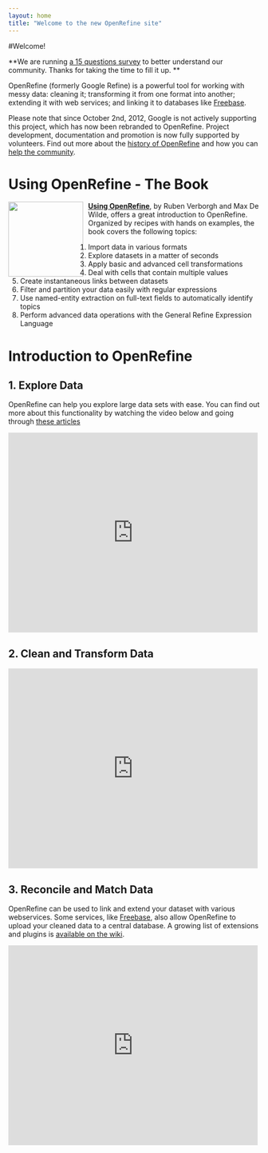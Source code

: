 ```yaml
---
layout: home
title: "Welcome to the new OpenRefine site"
---
```


#Welcome!

**We are running [a 15 questions survey](https://docs.google.com/spreadsheet/viewform?usp=drive_web&formkey=dDUwZF9jcC1SWEhyc3FYY2lJOFVLZHc6MA#gid=0) to better understand our community. Thanks for taking the time to fill it up. **

OpenRefine (formerly Google Refine) is a powerful tool for working with messy data: 
cleaning it; transforming it from one format into another; extending it with 
web services; and linking it to databases like 
[Freebase](http://www.freebase.com/). 

Please note that since October 2nd, 2012, Google is not actively supporting 
this project, which has now been rebranded to OpenRefine. Project development,
 documentation and promotion is now fully supported by volunteers. Find out
 more about the
 [history of OpenRefine]({{site.baseurl}}/2013/10/12/openrefine-history.html) 
and how you can [help the community]({{site.baseurl}}/community).


# Using OpenRefine - The Book
<div style="float: left ; margin-right: 10px"><img src="https://raw.github.com/OpenRefine/openrefine.github.com/master/images/using-openrefine.jpg" width="150"/></div>

**[Using OpenRefine](http://www.packtpub.com/openrefine-guide-for-data-analysis-and-linking-dataset-to-the-web/book)**, by Ruben Verborgh and Max De Wilde, offers a great introduction to OpenRefine. Organized by recipes with hands on examples, the book covers the following topics:

1. Import data in various formats
2. Explore datasets in a matter of seconds
3. Apply basic and advanced cell transformations
4. Deal with cells that contain multiple values
5. Create instantaneous links between datasets
6. Filter and partition your data easily with regular expressions
7. Use named-entity extraction on full-text fields to automatically identify topics
8. Perform advanced data operations with the General Refine Expression Language

# Introduction to OpenRefine
## 1. Explore Data

OpenRefine can help you explore large data sets with ease. You can find out 
more about this functionality by watching the video below and going through 
[these articles](http://googlerefine.blogspot.ca/search/label/data%20exploration)

<div class="video-wrapper">
 <iframe width="500" height="400" src="http://www.youtube.com/embed/B70J_H_zAWM" frameborder="0"> </iframe>
</div>

## 2. Clean and Transform Data

<div class="video-wrapper">
 <iframe width="500" height="400" src="http://www.youtube.com/embed/cO8NVCs_Ba0" frameborder="0"> </iframe>
</div>

## 3. Reconcile and Match Data

OpenRefine can be used to link and extend your dataset with various webservices. 
Some services, like [Freebase](http://www.freebase.com/), also allow OpenRefine
 to upload your cleaned data to a central database. A growing list of
 extensions and plugins is 
[available on the wiki](https://github.com/OpenRefine/OpenRefine/wiki/Reconcilable-Data-Sources).

<div class="video-wrapper">
 <iframe width="500" height="400" src="http://www.youtube.com/embed/5tsyz3ibYzk" frameborder="0"> </iframe>
</div>
